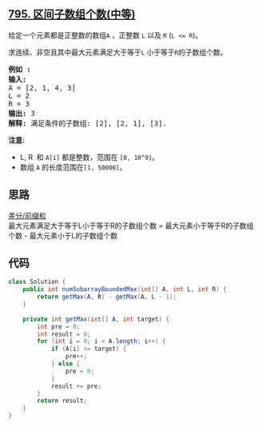 ## [795. 区间子数组个数(中等)](https://leetcode-cn.com/problems/number-of-subarrays-with-bounded-maximum/)
<div class="notranslate"><p>给定一个元素都是正整数的数组<code>A</code>&nbsp;，正整数 <code>L</code>&nbsp;以及&nbsp;<code>R</code>&nbsp;(<code>L &lt;= R</code>)。</p>

<p>求连续、非空且其中最大元素满足大于等于<code>L</code>&nbsp;小于等于<code>R</code>的子数组个数。</p>

<pre><strong>例如 :</strong>
<strong>输入:</strong> 
A = [2, 1, 4, 3]
L = 2
R = 3
<strong>输出:</strong> 3
<strong>解释:</strong> 满足条件的子数组: [2], [2, 1], [3].
</pre>

<p><strong>注意:</strong></p>

<ul>
	<li>L, R&nbsp; 和&nbsp;<code>A[i]</code> 都是整数，范围在&nbsp;<code>[0, 10^9]</code>。</li>
	<li>数组&nbsp;<code>A</code>&nbsp;的长度范围在<code>[1, 50000]</code>。</li>
</ul>
</div>

## 思路
[差分/前缀和](https://leetcode-cn.com/problems/number-of-subarrays-with-bounded-maximum/solution/xi-fa-dai-ni-xue-suan-fa-yi-ci-gao-ding-qian-zhu-2/)  
最大元素满足大于等于L小于等于R的子数组个数 = 最大元素小于等于R的子数组个数 - 最大元素小于L的子数组个数

## 代码
```java
class Solution {
    public int numSubarrayBoundedMax(int[] A, int L, int R) {
        return getMax(A, R) - getMax(A, L - 1);
    }
    
    private int getMax(int[] A, int target) {
        int pre = 0;
        int result = 0;
        for (int i = 0; i < A.length; i++) {
            if (A[i] <= target) {
                pre++;
            } else {
                pre = 0;
            }
            result += pre;
        }
        return result;
    }
}
```
